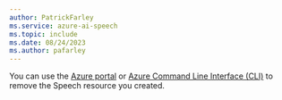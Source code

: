 ```yaml
---
author: PatrickFarley
ms.service: azure-ai-speech
ms.topic: include
ms.date: 08/24/2023
ms.author: pafarley
---
```


You can use the [Azure portal](~/articles/ai-services/multi-service-resource.md?pivots=azportal#clean-up-resources) or [Azure Command Line Interface (CLI)](~/articles/ai-services/multi-service-resource.md?pivots=azcli#clean-up-resources) to remove the Speech resource you created.
